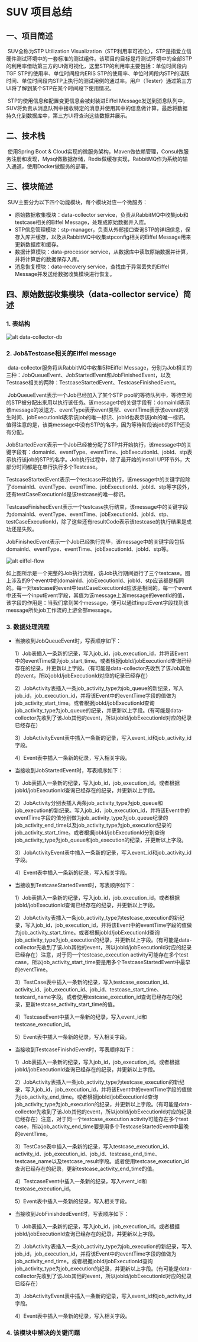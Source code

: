 SUV 项目总结
===========

## 一、项目简述

​		SUV全称为STP Utilization Visualization（STP利用率可视化），STP是指爱立信硬件测试环境中的一套标准的测试组件。该项目的目标是将测试环境中的全部STP的利用率借助第三方的UI做可视化，这里STP的利用率主要包括：单位时间段内TGF STP的使用率、单位时间段内ERIS STP的使用率、单位时间段内STP的活跃时间、单位时间段内STP上执行的测试用例的通过率。用户（Tester）通过第三方UI将了解到某个STP在某个时间段下使用情况。

​		STP的使用信息和配置变更信息会被封装进Eiffel Message发送到消息队列中，SUV将负责从消息队列中接收特定的消息并使用其中的信息做计算，最后将数据持久化到数据库中，第三方UI将查询这些数据并展示。

## 二、技术栈

​		使用Spring Boot & Cloud实现的微服务架构，Maven做依赖管理，Consul做服务注册和发现，Mysql做数据存储，Redis做缓存实现，RabbitMQ作为系统的输入通道，使用Docker做服务的部署。

## 三、模块简述

​		SUV主要分为以下四个功能模块，每个模块对应一个微服务：

* 原始数据收集模块：data-collector service，负责从RabbitMQ中收集job和testcase相关的Eiffel Message，处理成原始数据并入库。
* STP信息管理模块：stp-manager，负责从外部接口查询STP的详细信息，保存入库并缓存，以及从RabbitMQ中收集stpconfig相关的Eiffel Message用来更新数据库和缓存。
* 数据计算模块：data-processor service，从数据库中读取原始数据并计算，并将计算后的数据保存入库。
* 消息恢复模块：data-recovery service，查找由于异常丢失的Eiffel Message并发送给数据收集模块进行恢复。

## 四、原始数据收集模块（data-collector service）简述

### 1. 表结构

![alt data-collector-db](image/data-collector-db.png)

### 2. Job&Testcase相关的Eiffel message

​		data-collector服务将从RabbitMQ中收集5种Eiffel Message，分别为Job相关的三种：JobQueueEvent、JobStartedEvent和JobFinishedEvent，以及Testcase相关的两种：TestcaseStartedEvent、TestcaseFinishedEvent。

​		JobQueueEvent表示一个Job已经加入了某个STP pool的等待队列中，等待空闲的STP被分配出来用以执行该任务。该message中的关键字段有：domainId表示该message的发送方、eventType表示event类型、eventTime表示该event的发生时间、jobExecutionId表示该job的唯一标识、jobId也表示该job的唯一标识。值得注意的是，该类message中没有STP的名字，因为等待阶段该job的STP还没有分配。

​		JobStartedEvent表示一个Job已经被分配了STP并开始执行，该message中的关键字段有：domainId、eventType、eventTime、jobExecutionId、jobId、stp表示执行该job的STP的名字。Job执行过程中，除了最开始的install UP环节外，大部分时间都是在串行执行多个Testcase。

​		TestcaseStartedEvent表示一个testcase开始执行，该message中的关键字段除了domainId、eventType、eventTime、jobExecutionId、jobId、stp等字段外，还有testCaseExecutionId是该testcase的唯一标识。

​		TestcaseFinishedEvent表示一个testcase执行结束，该message中的关键字段为domainId、eventType、eventTime、jobExecutionId、jobId、stp、testCaseExecutionId，除了这些还有resultCode表示该testcase的执行结果是成功还是失败。

​		JobFinishedEvent表示一个Job已经执行完毕，该message中的关键字段包括domainId、eventType、eventTime、jobExecutionId、jobId、stp等。

![alt eiffel-flow](image/eiffel-flow.png)

​		如上图所示是一个完整的Job执行流程，该Job执行期间运行了三个testcase。图上涉及的9个event中的domainId、jobExecutionId、jobId、stp应该都是相同的。每一对testcase的event中testCaseExecutionId应该是相同的。每一个event中还有一个inputEvent字段，其值为该message上游message的eventId的值，该字段的作用是：当我们拿到某个message，便可以通过inputEvent字段找到该message所处job工作流的上游全部message。

### 3. 数据处理流程

* 当接收到JobQueueEvent时，写表顺序如下：

  1）Job表插入一条新的记录，写入job_id，job_execution_id，并将该Event中的eventTime做为job_start_time。或者根据jobId/jobExecutionId查询已经存在的纪录，并更新以上字段。（有可能是data-collector先收到了该Job其他的event，所以jobId/jobExecutionId对应的纪录已经存在）

  2）JobActivity表插入一条job_activity_type为job_queue的新纪录，写入job_id，job_execution_id，并将该Event中的eventTime字段的值做为job_activity_start_time。或者根据jobId/jobExecutionId查询job_activity_type为job_queue的纪录，并更新以上字段。(有可能是data-collector先收到了该Job其他的event，所以jobId/jobExecutionId对应的纪录已经存在）

  3）JobActivityEvent表中插入一条新的记录，写入event_id和job_activity_id字段。

  4）Event表中插入一条新的纪录，写入相关字段。

* 当接收到JobStartedEvent时，写表顺序如下：

  1）Job表插入一条新的纪录，写入job_id，job_execution_id。或者根据jobId/jobExecutionId查询已经存在的纪录，并更新以上字段。

  2）JobActivity分别表插入两条job_activity_type为job_queue和job_execution的新纪录。写入job_id，job_execution_id，并将该Event中的eventTime字段的值分别做为job_activity_type为job_queue纪录的job_activity_end_time以及job_activity_type为job_execution纪录的job_activity_start_time。或者根据jobId/jobExecutionId分别查询job_activity_type为job_queue和job_execution的纪录，并更新以上字段。

  3）JobActivityEvent表中插入一条新的记录，写入event_id和job_activity_id字段。

  4）Event表中插入一条新的纪录，写入相关字段。

* 当接收到TestcaseStartedEvent时，写表顺序如下：

  1）Job表插入一条新的纪录，写入job_id，job_execution_id。或者根据jobId/jobExecutionId查询已经存在的纪录，并更新以上字段。

  2）JobActivity表插入一条job_activity_type为testcase_execution的新纪录，写入job_id，job_execution_id，并将该Event中的eventTime字段的值做为job_activity_start_time。或者根据jobId/jobExecutionId查询job_activity_type为job_execution的纪录，并更新以上字段。(有可能是data-collector先收到了该Job其他的event，所以jobId/jobExecutionId对应的纪录已经存在）注意，对于同一个testcase_execution activity可能存在多个test case，所以job_activity_start_time要是用多个TestcaseStartedEvent中最早的eventTime。

  3）TestCase表中插入一条新的纪录，写入testcase_execution_id、activity_id、job_execution_id、job_id、testcase_start_time、testcard_name字段。或者使用testcase_execution_id查询已经存在的纪录，更新testcase_activity_start_time的值。

  4）TestcaseEvent中插入一条新的纪录，写入event_id和testcase_execution_id。

  5）Event表中插入一条新的纪录，写入相关字段。

* 当接收到TestcaseFinishdEvent时，写表顺序如下：

  1）Job表插入一条新的纪录，写入job_id，job_execution_id。或者根据jobId/jobExecutionId查询已经存在的纪录，并更新以上字段。

  2）JobActivity表插入一条job_activity_type为testcase_execution的新纪录，写入job_id，job_execution_id，并将该Event中的eventTime字段的值做为job_activity_end_time。或者根据jobId/jobExecutionId查询job_activity_type为job_execution的纪录，并更新以上字段。(有可能是data-collector先收到了该Job其他的event，所以jobId/jobExecutionId对应的纪录已经存在）注意，对于同一个testcase_execution activity可能存在多个test case，所以job_activity_end_time要是用多个TestcaseStartedEvent中最晚的eventTime。

  3）TestCase表中插入一条新的纪录，写入testcase_execution_id、activity_id、job_execution_id、job_id、testcase_end_time、testcase_name以及testcase_result字段。或者使用testcase_execution_id查询已经存在的纪录，更新testcase_activity_end_time的值。

  4）TestcaseEvent中插入一条新的纪录，写入event_id和testcase_execution_id。

  5）Event表中插入一条新的纪录，写入相关字段。

* 当接收到JobFinishdedEvent时，写表顺序如下：

  1）Job表插入一条新的纪录，写入job_id，job_execution_id。或者根据jobId/jobExecutionId查询已经存在的纪录，并更新以上字段。

  2）JobActivity表插入一条job_activity_type为job_execution的新纪录，写入job_id，job_execution_id，并将该Event中的eventTime字段的值做为job_activity_end_time。或者根据jobId/jobExecutionId查询job_activity_type为job_execution的纪录，并更新以上字段。(有可能是data-collector先收到了该Job其他的event，所以jobId/jobExecutionId对应的纪录已经存在）

  3）JobActivityEvent表中插入一条新的记录，写入event_id和job_activity_id字段。

  4）Event表中插入一条新的纪录，写入相关字段。

### 4. 该模块中解决的关键问题



